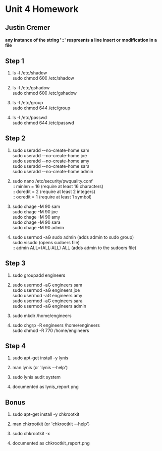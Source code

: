 # Unit 4 Homework
## Justin Cremer

#### any instance of the string '::' respresnts a line insert or modification in a file 


## Step 1

1. ls -l /etc/shadow\
   sudo chmod 600 /etc/shadow

2. ls -l /etc/gshadow\
   sudo chmod 600 /etc/gshadow

3. ls -l /etc/group\
   sudo chmod 644 /etc/group

4. ls -l /etc/passwd\
   sudo chmod 644 /etc/passwd

## Step 2

1. sudo useradd --no-create-home sam\
   sudo useradd --no-create-home joe\
   sudo useradd --no-create-home amy\
   sudo useradd --no-create-home sara\
   sudo useradd --no-create-home admin

2. sudo nano /etc/security/pwquality.conf\
   :: minlen = 16  (require at least 16 characters)\
   :: dcredit = 2  (require at least 2 integers)\
   :: ocredit = 1  (require at least 1 symbol)

3. sudo chage -M 90 sam\
   sudo chage -M 90 joe\
   sudo chage -M 90 amy\
   sudo chage -M 90 sara\
   sudo chage -M 90 admin

4. sudo usermod -aG sudo admin (adds admin to sudo group)\
   sudo visudo 			 	   (opens sudoers file)\
   :: admin ALL=(ALL:ALL) ALL  (adds admin to the sudoers file)
   
## Step 3

1. sudo groupadd engineers

2. sudo usermod -aG engineers sam\
   sudo usermod -aG engineers joe\
   sudo usermod -aG engineers amy\
   sudo usermod -aG engineers sara\
   sudo usermod -aG engineers admin

3. sudo mkdir /home/engineers

4. sudo chgrp -R engineers /home/engineers\
   sudo chmod -R 770 /home/engineers

## Step 4

1. sudo apt-get install -y lynis

2. man lynis (or 'lynis --help')

3. sudo lynis audit system

4. documented as lynis_report.png

## Bonus

1. sudo apt-get install -y chkrootkit

2. man chkrootkit (or 'chkrootkit --help')

3. sudo chkrootkit -x

4. documented as chkrootkit_report.png
